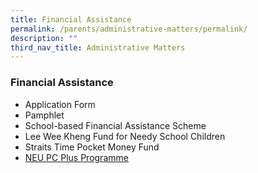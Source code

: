```yaml
---
title: Financial Assistance
permalink: /parents/administrative-matters/permalink/
description: ""
third_nav_title: Administrative Matters
---
```

### Financial Assistance


* Application Form
* Pamphlet
* School-based Financial Assistance Scheme
* Lee Wee Kheng Fund for Needy School Children
* Straits Time Pocket Money Fund
* [NEU PC Plus Programme](https://www.imda.gov.sg/neupc)